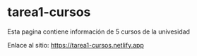# tarea1-cursos
Esta pagina contiene información de 5 cursos de la univesidad

Enlace al sitio: https://tarea1-cursos.netlify.app
